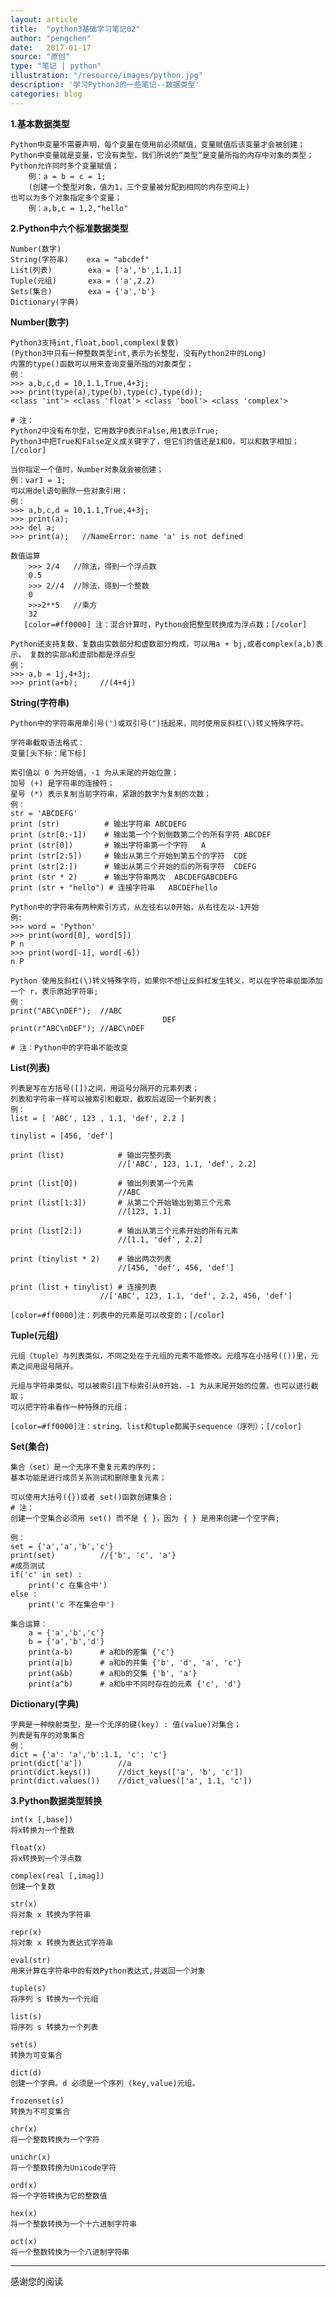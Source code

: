 ```yaml
---
layout: article
title:  "python3基础学习笔记02"
author: "pengchen"
date:   2017-01-17
source: "原创"
type: "笔记 | python"
illustration: "/resource/images/python.jpg"
description: '学习Python3的一些笔记--数据类型'
categories: blog
---
```


**1.基本数据类型**

    Python中变量不需要声明，每个变量在使用前必须赋值，变量赋值后该变量才会被创建；
    Python中变量就是变量，它没有类型，我们所说的“类型”是变量所指的内存中对象的类型；
    Python允许同时多个变量赋值；
        例：a = b = c = 1;
        (创建一个整型对象，值为1，三个变量被分配到相同的内存空间上)
    也可以为多个对象指定多个变量；
        例：a,b,c = 1,2,"hello"

**2.Python中六个标准数据类型**

    Number(数字)
    String(字符串)    exa = "abcdef"
    List(列表)        exa = ['a','b',1,1.1]
    Tuple(元组)       exa = ('a',2.2)
    Sets(集合)        exa = {'a','b'}
    Dictionary(字典)

**Number(数字)**

    Python3支持int,float,bool,complex(复数)
    (Python3中只有一种整数类型int,表示为长整型，没有Python2中的Long)
    内置的type()函数可以用来查询变量所指的对象类型；
    例：
    >>> a,b,c,d = 10,1.1,True,4+3j;
    >>> print(type(a),type(b),type(c),type(d));
    <class 'int'> <class 'float'> <class 'bool'> <class 'complex'>

    # 注：
    Python2中没有布尔型，它用数字0表示False,用1表示True;
    Python3中把True和False定义成关键字了，但它们的值还是1和0，可以和数字相加；[/color]

    当你指定一个值时，Number对象就会被创建；
    例：var1 = 1;
    可以用del语句删除一些对象引用；
    例：
    >>> a,b,c,d = 10,1.1,True,4+3j;
    >>> print(a);
    >>> del a;
    >>> print(a);   //NameError: name 'a' is not defined

    数值运算
        >>> 2/4   //除法，得到一个浮点数
        0.5
        >>> 2//4  //除法，得到一个整数
        0
        >>>2**5   //乘方
        32
       [color=#ff0000] 注：混合计算时，Python会把整型转换成为浮点数；[/color]

    Python还支持复数，复数由实数部分和虚数部分构成，可以用a + bj,或者complex(a,b)表示， 复数的实部a和虚部b都是浮点型
    例：
    >>> a,b = 1j,4+3j;
    >>> print(a+b);     //(4+4j)

**String(字符串)**

    Python中的字符串用单引号(')或双引号(")括起来，同时使用反斜杠(\)转义特殊字符。

    字符串截取语法格式：
    变量[头下标：尾下标]

    索引值以 0 为开始值，-1 为从末尾的开始位置；
    加号 (+) 是字符串的连接符；
    星号 (*) 表示复制当前字符串，紧跟的数字为复制的次数；
    例：
    str = 'ABCDEFG'
    print (str)          # 输出字符串 ABCDEFG
    print (str[0:-1])    # 输出第一个个到倒数第二个的所有字符 ABCDEF
    print (str[0])       # 输出字符串第一个字符   A
    print (str[2:5])     # 输出从第三个开始到第五个的字符  CDE
    print (str[2:])      # 输出从第三个开始的后的所有字符  CDEFG
    print (str * 2)      # 输出字符串两次  ABCDEFGABCDEFG
    print (str + "hello") # 连接字符串   ABCDEFhello

    Python中的字符串有两种索引方式，从左往右以0开始，从右往左以-1开始
    例:
    >>> word = 'Python'
    >>> print(word[0], word[5])
    P n
    >>> print(word[-1], word[-6])
    n P

    Python 使用反斜杠(\)转义特殊字符，如果你不想让反斜杠发生转义，可以在字符串前面添加一个 r，表示原始字符串;
    例：
    print("ABC\nDEF");  //ABC
                                      DEF
    print(r"ABC\nDEF"); //ABC\nDEF

    # 注：Python中的字符串不能改变

**List(列表)**

    列表是写在方括号([])之间，用逗号分隔开的元素列表；
    列表和字符串一样可以被索引和截取，截取后返回一个新列表；
    例：
    list = [ 'ABC', 123 , 1.1, 'def', 2.2 ]

    tinylist = [456, 'def']

    print (list)            # 输出完整列表
                            //['ABC', 123, 1.1, 'def', 2.2]

    print (list[0])         # 输出列表第一个元素
                            //ABC
    print (list[1:3])       # 从第二个开始输出到第三个元素
                            //[123, 1.1]

    print (list[2:])        # 输出从第三个元素开始的所有元素
                            //[1.1, 'def', 2.2]

    print (tinylist * 2)    # 输出两次列表
                            //[456, 'def', 456, 'def']

    print (list + tinylist) # 连接列表
                        //['ABC', 123, 1.1, 'def', 2.2, 456, 'def']

    [color=#ff0000]注：列表中的元素是可以改变的；[/color]

**Tuple(元组)**

    元组（tuple）与列表类似，不同之处在于元组的元素不能修改。元组写在小括号(())里，元素之间用逗号隔开。

    元组与字符串类似，可以被索引且下标索引从0开始，-1 为从末尾开始的位置。也可以进行截取；
    可以把字符串看作一种特殊的元组；

    [color=#ff0000]注：string、list和tuple都属于sequence（序列）；[/color]

**Set(集合)**

    集合（set）是一个无序不重复元素的序列；
    基本功能是进行成员关系测试和删除重复元素；

    可以使用大括号({})或者 set()函数创建集合；
    # 注：
    创建一个空集合必须用 set() 而不是 { }，因为 { } 是用来创建一个空字典;

    例：
    set = {'a','a','b','c'}
    print(set)          //{'b', 'c', 'a'}
    #成员测试
    if('c' in set) :
        print('c 在集合中')
    else :
        print('c 不在集合中')

    集合运算：
        a = {'a','b','c'}
        b = {'a','b','d'}
        print(a-b)      # a和b的差集 {'c'}
        print(a|b)      # a和b的并集 {'b', 'd', 'a', 'c'}
        print(a&b)      # a和b的交集 {'b', 'a'}
        print(a^b)      # a和b中不同时存在的元素 {'c', 'd'}

**Dictionary(字典)**

    字典是一种映射类型，是一个无序的键(key) : 值(value)对集合；
    列表是有序的对象集合
    例：
    dict = {'a': 'a','b':1.1, 'c': 'c'}
    print(dict['a'])        //a
    print(dict.keys())      //dict_keys(['a', 'b', 'c'])
    print(dict.values())    //dict_values(['a', 1.1, 'c'])

**3.Python数据类型转换**

    int(x [,base])
    将x转换为一个整数

    float(x)
    将x转换到一个浮点数

    complex(real [,imag])
    创建一个复数

    str(x)
    将对象 x 转换为字符串

    repr(x)
    将对象 x 转换为表达式字符串

    eval(str)
    用来计算在字符串中的有效Python表达式,并返回一个对象

    tuple(s)
    将序列 s 转换为一个元组

    list(s)
    将序列 s 转换为一个列表

    set(s)
    转换为可变集合

    dict(d)
    创建一个字典。d 必须是一个序列 (key,value)元组。

    frozenset(s)
    转换为不可变集合

    chr(x)
    将一个整数转换为一个字符

    unichr(x)
    将一个整数转换为Unicode字符

    ord(x)
    将一个字符转换为它的整数值

    hex(x)
    将一个整数转换为一个十六进制字符串

    oct(x)
    将一个整数转换为一个八进制字符串

---
感谢您的阅读